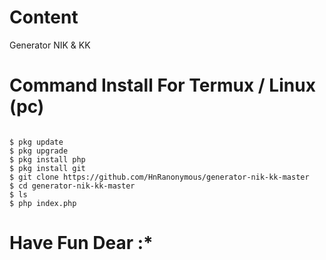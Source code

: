 # Content
Generator NIK & KK
# Command Install For Termux / Linux (pc)
```

$ pkg update
$ pkg upgrade
$ pkg install php
$ pkg install git
$ git clone https://github.com/HnRanonymous/generator-nik-kk-master
$ cd generator-nik-kk-master
$ ls
$ php index.php
```
# Have Fun Dear :*
